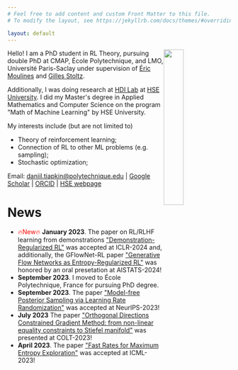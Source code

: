 ```yaml
---
# Feel free to add content and custom Front Matter to this file.
# To modify the layout, see https://jekyllrb.com/docs/themes/#overriding-theme-defaults

layout: default
---
```

<img style="float: right;" width="30%" src="https://imgur.com/ldeCCKv.png">

Hello! I am a PhD student in RL Theory, pursuing double PhD at CMAP, École Polytechnique, and LMO, Université Paris-Saclay under supervision of [Éric Moulines](https://scholar.google.com/citations?user=_XE1LvQAAAAJ) and [Gilles Stoltz](https://www.imo.universite-paris-saclay.fr/fr/perso/gilles-stoltz/).

Additionally, I was doing research at [HDI Lab](https://cs.hse.ru/en/hdilab/) at [HSE University](https://www.hse.ru/en/). I did my Master's degree in Applied Mathematics and Computer Science on the program "Math of Machine Learning" by HSE University.

My interests include (but are not limited to) 
* Theory of reinforcement learning;
* Connection of RL to other ML problems (e.g. sampling);
* Stochastic optimization;

Email: daniil.tiapkin@polytechnique.edu | [Google Scholar](https://scholar.google.com/citations?user=AB23PXQAAAAJ) |  [ORCID](https://orcid.org/0000-0002-8832-7926) | [HSE webpage](https://www.hse.ru/en/staff/dtiapkin)

# News

- <span style="color:red"> &#128293;New&#128293; </span> **January 2023**. The paper on RL/RLHF learning from demonstrations ["Demonstration-Regularized RL"](https://arxiv.org/abs/2310.17303) was accepted at ICLR-2024 and, additionally, the GFlowNet-RL paper  ["Generative Flow Networks as Entropy-Regularized RL"](https://arxiv.org/abs/2310.12934) was honored by an oral presetation at AISTATS-2024! 
- **September 2023**. I moved to École Polytechnique, France for pursuing PhD degree.
-   **September 2023**. The paper ["Model-free Posterior Sampling via Learning Rate Randomization"](http://arxiv.org/abs/2310.18186) was accepted at NeurIPS-2023!
- **July 2023** The paper ["Orthogonal Directions Constrained Gradient Method: from non-linear equality constraints to Stiefel manifold"](https://proceedings.mlr.press/v195/schechtman23a.html) was presented at COLT-2023!
-  **April 2023**. The paper ["Fast Rates for Maximum Entropy Exploration"](https://proceedings.mlr.press/v202/tiapkin23a.html) was accepted at ICML-2023!